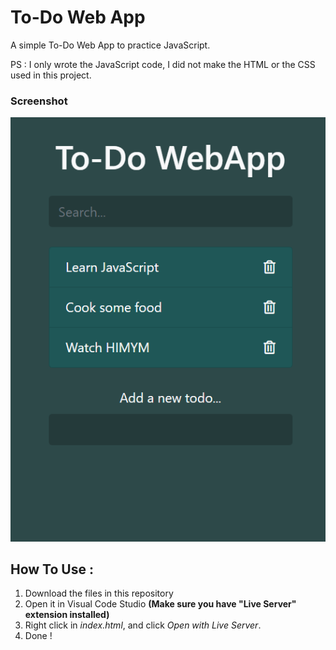 # To-Do Web App

A simple To-Do Web App to practice JavaScript.

PS : I only wrote the JavaScript code, I did not make the HTML or the CSS used in this project.

### Screenshot

![Screenshot](screenshot/screenshot.png?raw=true)

## How To Use :

1. Download the files in this repository
2. Open it in Visual Code Studio **(Make sure you have "Live Server" extension installed)**
3. Right click in *index.html*, and click *Open with Live Server*.
4. Done !
